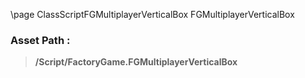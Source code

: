\page ClassScriptFGMultiplayerVerticalBox FGMultiplayerVerticalBox
### Asset Path :
<b><blockquote>/Script/FactoryGame.FGMultiplayerVerticalBox</blockquote></b>
